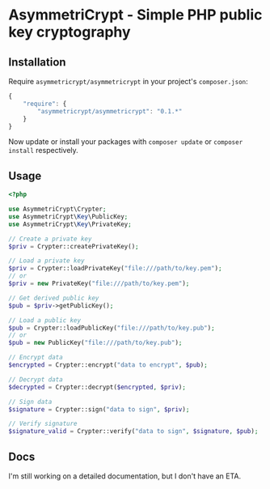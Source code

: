 AsymmetriCrypt - Simple PHP public key cryptography
===================================================

Installation
------------

Require `asymmetricrypt/asymmetricrypt` in your project's `composer.json`:

```javascript
{
    "require": {
        "asymmetricrypt/asymmetricrypt": "0.1.*"
    }
}
```

Now update or install your packages with `composer update` or `composer install` respectively.

Usage
-----

```php
<?php

use AsymmetriCrypt\Crypter;
use AsymmetriCrypt\Key\PublicKey;
use AsymmetriCrypt\Key\PrivateKey;

// Create a private key
$priv = Crypter::createPrivateKey();

// Load a private key
$priv = Crypter::loadPrivateKey("file:///path/to/key.pem");
// or
$priv = new PrivateKey("file:///path/to/key.pem");

// Get derived public key
$pub = $priv->getPublicKey();

// Load a public key
$pub = Crypter::loadPublicKey("file:///path/to/key.pub");
// or
$pub = new PublicKey("file:///path/to/key.pub");

// Encrypt data
$encrypted = Crypter::encrypt("data to encrypt", $pub);

// Decrypt data
$decrypted = Crypter::decrypt($encrypted, $priv);

// Sign data
$signature = Crypter::sign("data to sign", $priv);

// Verify signature
$signature_valid = Crypter::verify("data to sign", $signature, $pub);
```

Docs
----

I'm still working on a detailed documentation, but I don't have an ETA.
